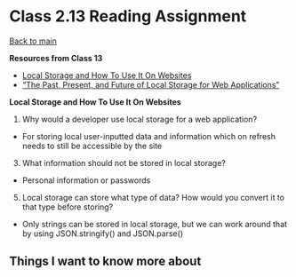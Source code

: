 # Class 2.13 Reading Assignment

[Back to main](https://michaeldulin.github.io/reading-notes)

**Resources from Class 13**
- [Local Storage and How To Use It On Websites](https://www.smashingmagazine.com/2010/10/local-storage-and-how-to-use-it/)
- [“The Past, Present, and Future of Local Storage for Web Applications”](http://diveinto.html5doctor.com/storage.html)

**Local Storage and How To Use It On Websites**
1. Why would a developer use local storage for a web application?
  - For storing local user-inputted data and information which on refresh needs to still be accessible by the site
3. What information should not be stored in local storage?
  - Personal information or passwords
5. Local storage can store what type of data? How would you convert it to that type before storing?
  - Only strings can be stored in local storage, but we can work around that by using JSON.stringify() and JSON.parse()
  

## Things I want to know more about

